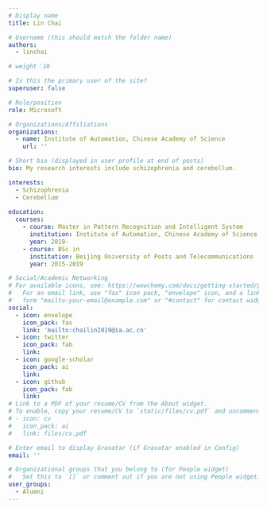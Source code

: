 ```yaml
---
# Display name
title: Lin Chai

# Username (this should match the folder name)
authors:
  - linchai

# weight：10

# Is this the primary user of the site?
superuser: false

# Role/position
role: Microsoft

# Organizations/Affiliations
organizations:
  - name: Institute of Automation, Chinese Academy of Science
    url: ''

# Short bio (displayed in user profile at end of posts)
bio: My research interests include schizophrenia and cerebellum.

interests:
  - Schizophrenia
  - Cerebellum
  
education:
  courses:
    - course: Master in Pattern Recognition and Intelligent System
      institution: Institute of Automation, Chinese Academy of Science
      year: 2019-
    - course: BSc in 
      institution: Beijing University of Posts and Telecommunications
      year: 2015-2019

# Social/Academic Networking
# For available icons, see: https://wowchemy.com/docs/getting-started/page-builder/#icons
#   For an email link, use "fas" icon pack, "envelope" icon, and a link in the
#   form "mailto:your-email@example.com" or "#contact" for contact widget.
social:
  - icon: envelope
    icon_pack: fas
    link: 'mailto:chailin2019@ia.ac.cn'
  - icon: twitter
    icon_pack: fab
    link: 
  - icon: google-scholar
    icon_pack: ai
    link: 
  - icon: github
    icon_pack: fab
    link: 
# Link to a PDF of your resume/CV from the About widget.
# To enable, copy your resume/CV to `static/files/cv.pdf` and uncomment the lines below.
# - icon: cv
#   icon_pack: ai
#   link: files/cv.pdf

# Enter email to display Gravatar (if Gravatar enabled in Config)
email: ''

# Organizational groups that you belong to (for People widget)
#   Set this to `[]` or comment out if you are not using People widget.
user_groups:
  - Alumni
---
```

